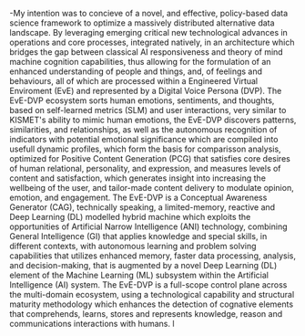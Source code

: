 -My intention was to concieve of a novel, and effective, policy-based data science framework to optimize a massively distributed alternative 
data landscape. By leveraging emerging critical new technological advances in operations and core processes, integrated natively, in an
architecture which bridges the gap between classical AI responsiveness and theory of mind machine cognition capabilities, thus allowing for 
the formulation of an enhanced understanding of people and things, and, of feelings and behaviours, all of which are processed within a 
Engineered Virtual Enviroment (EvE) and represented by a Digital Voice Persona (DVP).
     The EvE-DVP ecosystem sorts human emotions, sentiments, and thoughts, based on self-learned metrics (SLM) and user interactions, very 
     similar to KISMET's ability to mimic human emotions, the EvE-DVP discovers patterns, similarities, and relationships, as well as the
     autonomous recognition of indicators with potential emotional significance which are compiled into usefull dynamic profiles, which form
     the basis for comparisson analysis, optimized for Positive Content Generation (PCG) that satisfies core desires of human relational,
     personality, and expression, and measures levels of content and satisfaction, which generates insight into increasing the wellbeing of
     the user, and tailor-made content delivery to modulate opinion, emotion, and engagement.
        The EvE-DVP is a Conceptual Awareness Generator (CAG), technically speaking, a limited-memory, reactive and Deep Learning (DL) 
        modelled hybrid machine which exploits the opportunities of Artificial Narrow Intelligence (ANI) technology, combining General 
        Intelligence (GI) that applies knowledge and special skills, in different contexts, with autonomous learning and problem solving capabilities
        that utilizes enhanced memory, faster data processing, analysis, and decision-making, that is augmented by a novel Deep Learning (DL)
        element of the Machine Learning (ML) subsystem within the Artificial Intelligence (AI) system.
           The EvE-DVP is a full-scope control plane across the multi-domain ecosystem, using a technological capability and structural
           maturity methodology which enhances the detection of cognative elements that comprehends, learns, stores and represents knowledge,
           reason and communications interactions with humans. 
            l

<!---
marklindsey11/marklindsey11 is a ✨ special ✨ repository because its `README.md` (this file) appears on your GitHub profile.
You can click the Preview link to take a look at your changes.
--->
